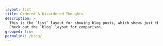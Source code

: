 ```yaml
---
layout: list
title: Ordered & Disordered Thoughts
description: >
  This is the `list` layout for showing blog posts, which shows just the title and groups them by year of publication.
  Check out the `blog` layout for comparison.
grouped: true
permalink: /blog/
---
```

